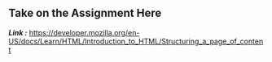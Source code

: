 ## Take on the Assignment Here
***Link :*** https://developer.mozilla.org/en-US/docs/Learn/HTML/Introduction_to_HTML/Structuring_a_page_of_content